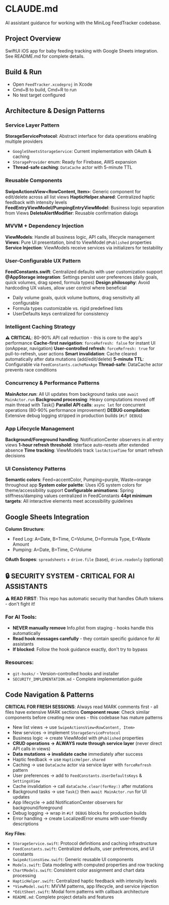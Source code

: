# CLAUDE.md

AI assistant guidance for working with the MiniLog FeedTracker codebase.

## Project Overview

SwiftUI iOS app for baby feeding tracking with Google Sheets integration. See README.md for complete details.

## Build & Run

- Open `FeedTracker.xcodeproj` in Xcode
- Cmd+B to build, Cmd+R to run
- No test target configured

## Architecture & Design Patterns

### Service Layer Pattern
**StorageServiceProtocol**: Abstract interface for data operations enabling multiple providers
- `GoogleSheetsStorageService`: Current implementation with OAuth & caching
- `StorageProvider` enum: Ready for Firebase, AWS expansion
- **Thread-safe caching**: `DataCache` actor with 5-minute TTL

### Reusable Components
**SwipeActionsView<RowContent, Item>**: Generic component for edit/delete across all list views
**HapticHelper.shared**: Centralized haptic feedback with intensity levels
**FeedEntryViewModel/PumpingEntryViewModel**: Business logic separation from Views
**DeleteAlertModifier**: Reusable confirmation dialogs

### MVVM + Dependency Injection
**ViewModels**: Handle all business logic, API calls, lifecycle management
**Views**: Pure UI presentation, bind to ViewModel `@Published` properties  
**Service Injection**: ViewModels receive services via initializers for testability

### User-Configurable UX Pattern
**FeedConstants.swift**: Centralized defaults with user customization support
**@AppStorage integration**: Settings persist user preferences (daily goals, quick volumes, drag speed, formula types)
**Design philosophy**: Avoid hardcoding UX values, allow user control where beneficial
- Daily volume goals, quick volume buttons, drag sensitivity all configurable
- Formula types customizable vs. rigid predefined lists  
- UserDefaults keys centralized for consistency

### Intelligent Caching Strategy
**⚠️ CRITICAL**: 80-90% API call reduction - this is core to the app's performance
**Cache-first navigation**: `forceRefresh: false` for instant UI (onAppear, navigation)
**User-controlled refresh**: `forceRefresh: true` for pull-to-refresh, user actions
**Smart invalidation**: Cache cleared automatically after data mutations (add/edit/delete)
**5-minute TTL**: Configurable via `FeedConstants.cacheMaxAge`
**Thread-safe**: DataCache actor prevents race conditions

### Concurrency & Performance Patterns
**MainActor.run**: All UI updates from background tasks use `await MainActor.run`
**Background processing**: Heavy computations moved off main thread with Task{}
**Parallel API calls**: `async let` for concurrent operations (80-90% performance improvement)
**DEBUG compilation**: Extensive debug logging stripped in production builds (`#if DEBUG`)

### App Lifecycle Management  
**Background/Foreground handling**: NotificationCenter observers in all entry views
**1-hour refresh threshold**: Interface auto-resets after extended absence
**Time tracking**: ViewModels track `lastActiveTime` for smart refresh decisions

### UI Consistency Patterns
**Semantic colors**: Feed=accentColor, Pumping=purple, Waste=orange throughout app
**System color palette**: Uses iOS system colors for theme/accessibility support
**Configurable animations**: Spring stiffness/damping values centralized in FeedConstants
**44pt minimum targets**: All interactive elements meet accessibility guidelines

## Google Sheets Integration

**Column Structure**:
- Feed Log: A=Date, B=Time, C=Volume, D=Formula Type, E=Waste Amount  
- Pumping: A=Date, B=Time, C=Volume

**OAuth Scopes**: `spreadsheets` + `drive.file` (base), `drive.readonly` (optional)

## 🔒 SECURITY SYSTEM - CRITICAL FOR AI ASSISTANTS

**⚠️ READ FIRST**: This repo has automatic security that handles OAuth tokens - don't fight it!

### For AI Tools:
- **NEVER manually remove** Info.plist from staging - hooks handle this automatically
- **Read hook messages carefully** - they contain specific guidance for AI assistants
- **If blocked**: Follow the hook guidance exactly, don't try to bypass

### Resources:
- `git-hooks/` - Version-controlled hooks and installer
- `SECURITY_IMPLEMENTATION.md` - Complete implementation guide

## Code Navigation & Patterns

**CRITICAL FOR FRESH SESSIONS**: Always read MARK comments first - all files have extensive MARK sections
**Component reuse**: Check similar components before creating new ones - this codebase has mature patterns
- New list views → use `SwipeActionsView<RowContent, Item>` 
- New services → implement `StorageServiceProtocol`
- Business logic → create ViewModel with `@Published` properties
- **CRUD operations → ALWAYS route through service layer** (never direct API calls in views)  
- **Data mutations → invalidate cache** immediately after success
- Haptic feedback → use `HapticHelper.shared`
- Caching → use `DataCache` actor via service layer with `forceRefresh` pattern
- User preferences → add to `FeedConstants.UserDefaultsKeys` & `SettingsView`
- Cache invalidation → call `dataCache.clear(forKey:)` after mutations
- Background tasks → use `Task{}` then `await MainActor.run` for UI updates
- App lifecycle → add NotificationCenter observers for background/foreground
- Debug logging → wrap in `#if DEBUG` blocks for production builds
- Error handling → create LocalizedError enums with user-friendly descriptions

**Key Files**:
- `StorageService.swift`: Protocol definitions and caching infrastructure
- `FeedConstants.swift`: Centralized defaults, user preferences, and UI constants
- `SwipeActionsView.swift`: Generic reusable UI components
- `Models.swift`: Data modeling with computed properties and row tracking
- `ChartModels.swift`: Consistent color assignment and chart data processing
- `HapticHelper.swift`: Centralized haptic feedback with intensity levels
- `*ViewModel.swift`: MVVM patterns, app lifecycle, and service injection
- `*EditSheet.swift`: Modal form patterns with callback architecture
- `README.md`: Complete project details and features